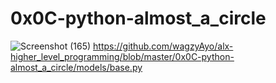 # 0x0C-python-almost_a_circle



![Screenshot (165)](https://github.com/wagzyAyo/alx-higher_level_programming/assets/106088806/4db6e271-b2b2-4943-b0d6-1c2cd92d5b9e)
https://github.com/wagzyAyo/alx-higher_level_programming/blob/master/0x0C-python-almost_a_circle/models/base.py
